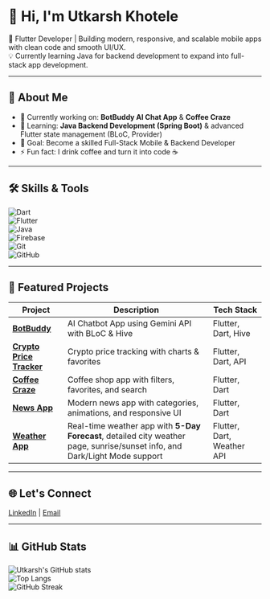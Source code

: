 # 👋 Hi, I'm Utkarsh Khotele  

🚀 Flutter Developer | Building modern, responsive, and scalable mobile apps with clean code and smooth UI/UX.  
💡 Currently learning Java for backend development to expand into full-stack app development.  

---

## 💫 About Me  
- 🔭 Currently working on: **BotBuddy AI Chat App** & **Coffee Craze**  
- 🌱 Learning: **Java Backend Development (Spring Boot)** & advanced Flutter state management (BLoC, Provider)  
- 🎯 Goal: Become a skilled Full-Stack Mobile & Backend Developer  
- ⚡ Fun fact: I drink coffee and turn it into code ☕  

---

## 🛠 Skills & Tools  
![Dart](https://img.shields.io/badge/Dart-0175C2?style=for-the-badge&logo=dart&logoColor=white)  
![Flutter](https://img.shields.io/badge/Flutter-02569B?style=for-the-badge&logo=flutter&logoColor=white)  
![Java](https://img.shields.io/badge/Java-ED8B00?style=for-the-badge&logo=openjdk&logoColor=white)  
![Firebase](https://img.shields.io/badge/Firebase-FFCA28?style=for-the-badge&logo=firebase&logoColor=black)  
![Git](https://img.shields.io/badge/Git-F05033?style=for-the-badge&logo=git&logoColor=white)  
![GitHub](https://img.shields.io/badge/GitHub-100000?style=for-the-badge&logo=github&logoColor=white)  

---

## 📌 Featured Projects  
| Project | Description | Tech Stack |
|---------|-------------|------------|
| [**BotBuddy**](https://github.com/Utkarshkhotele/BotBuddy) | AI Chatbot App using Gemini API with BLoC & Hive | Flutter, Dart, Hive |
| [**Crypto Price Tracker**](https://github.com/Utkarshkhotele/CryptoPriceTracker) | Crypto price tracking with charts & favorites | Flutter, Dart, API |
| [**Coffee Craze**](https://github.com/Utkarshkhotele/Coffee-Craze) | Coffee shop app with filters, favorites, and search | Flutter, Dart |
| [**News App**](https://github.com/Utkarshkhotele/NEWS-APP) | Modern news app with categories, animations, and responsive UI | Flutter, Dart |
| [**Weather App**](https://github.com/Utkarshkhotele/weather_app) | Real-time weather app with **5-Day Forecast**, detailed city weather page, sunrise/sunset info, and Dark/Light Mode support | Flutter, Dart, Weather API |

---

## 🌐 Let's Connect  
[LinkedIn](https://www.linkedin.com/in/utkarsh-khotele-352022316/) | [Email](mailto:utkarshkhotele@gmail.com)  

---

## 📊 GitHub Stats  
![Utkarsh's GitHub stats](https://github-readme-stats.vercel.app/api?username=Utkarshkhotele&show_icons=true&theme=radical)  
![Top Langs](https://github-readme-stats.vercel.app/api/top-langs/?username=Utkarshkhotele&layout=compact&theme=radical)  
![GitHub Streak](https://github-readme-streak-stats.herokuapp.com/?user=Utkarshkhotele)  

